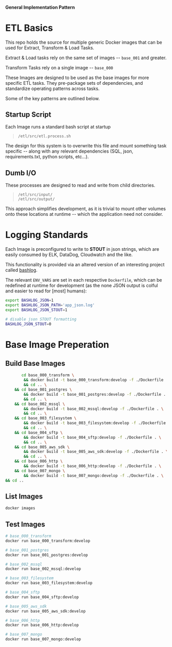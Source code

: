#### General Implementation Pattern
# ETL Basics

This repo holds the source for multiple generic Docker images that can be used for Extract, Transform & Load Tasks.

Extract & Load tasks rely on the same set of images -- `base_001` and greater.

Transform Tasks rely on a single image -- `base_000`

These Images are designed to be used as the base images for more specific ETL tasks. They pre-package sets of dependencies, and standardize operating patterns across tasks.

Some of the key patterns are outlined below.

## Startup Script

Each Image runs a standard bash script at startup

> `/etl/src/etl.process.sh`

The design for this system is to overwrite this file and mount something task specific -- along with any relevant dependencies (SQL, json, requirements.txt, python scripts, etc...).

## Dumb I/O

These processes are designed to read and write from child directories.

> `/etl/src/input/`  
> `/etl/src/output/`

This approach simplifies development, as it is trivial to mount other volumes onto these locations at runtime -- which the application need not consider.

# Logging Standards

Each Image is preconfigured to write to **STOUT** in json strings, which are easily consumed by ELK, DataDog, Cloudwatch and the like.

This functionality is provided via an altered version of an interesting project called [bashlog](https://github.com/Zordrak/bashlog).

The relevant `ENV_VARS` are set in each respective `Dockerfile`, which can be redefined at runtime for development (as the none JSON output is colful and easier to read for [most] humans):
```sh
export BASHLOG_JSON=1
export BASHLOG_JSON_PATH='app_json.log'
export BASHLOG_JSON_STOUT=1

# disable json STOUT formatting
BASHLOG_JSON_STOUT=0
```


# Base Image Preperation

## Build Base Images
```sh
       cd base_000_transform \
        && docker build -t base_000_transform:develop -f ./Dockerfile . \
        && cd .. \
    && cd base_001_postgres \
        && docker build -t base_001_postgres:develop -f ./Dockerfile . \
        && cd .. \
    && cd base_002_mssql \
        && docker build -t base_002_mssql:develop -f ./Dockerfile . \
        && cd .. \
    && cd base_003_filesystem \
        && docker build -t base_003_filesystem:develop -f ./Dockerfile . \
        && cd .. \
    && cd base_004_sftp \
        && docker build -t base_004_sftp:develop -f ./Dockerfile . \
        && cd .. \
    && cd base_005_aws_sdk \
        && docker build -t base_005_aws_sdk:develop -f ./Dockerfile . \
        && cd .. \
    && cd base_006_http \
        && docker build -t base_006_http:develop -f ./Dockerfile . \
    && cd base_007_mongo \
        && docker build -t base_007_mongo:develop -f ./Dockerfile . \
&& cd ..
```

## List Images
```sh
docker images
```

## Test Images
```sh
# base_000_transform
docker run base_000_transform:develop

# base_001_postgres
docker run base_001_postgres:develop

# base_002_mssql
docker run base_002_mssql:develop

# base_003_filesystem
docker run base_003_filesystem:develop

# base_004_sftp
docker run base_004_sftp:develop

# base_005_aws_sdk
docker run base_005_aws_sdk:develop

# base_006_http
docker run base_006_http:develop

# base_007_mongo
docker run base_007_mongo:develop
```